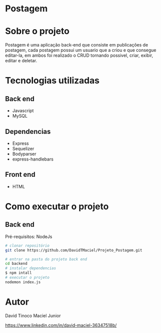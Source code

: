 # Postagem

# Sobre o projeto

Postagem é uma aplicação back-end que consiste em publicações de postagem, cada postagem possui um usuario que a criou e que consegue editar-la, em ambos foi realizado o CRUD tornando possivel, criar, exibir, editar e deletar.


# Tecnologias utilizadas
## Back end
- Javascript
- MySQL

## Dependencias
- Express
- Sequelizer
- Bodyparser
- express-handlebars
## Front end
- HTML




# Como executar o projeto

## Back end
Pré-requisitos: NodeJs

```bash
# clonar repositório
git clone https://github.com/DavidTMaciel/Projeto_Postagem.git

# entrar na pasta do projeto back end
cd backend
# instalar dependencias
$ npm intall
# executar o projeto
nodemon index.js
```


# Autor

David Tinoco Maciel Junior

https://www.linkedin.com/in/david-maciel-36347518b/


